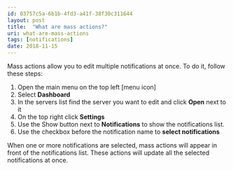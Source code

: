 ```yaml
---
id: 03757c5a-6b1b-4fd3-a41f-38f30c311644
layout: post
title:  "What are mass actions?"
uri: what-are-mass-actions
tags: [notifications]
date: 2018-11-15
---
```


Mass actions allow you to edit multiple <wiki>notifications</wiki> at once. To do it, follow these steps:

<!-- more -->

1.  Open the main menu on the top left \[menu icon\]
2.  Select **Dashboard**
3.  In the servers list find the server you want to edit and click **Open** next to it
4.  On the top right click **Settings**
5.  Use the Show button next to **Notifications** to show the <wiki>notifications</wiki> list.
6.  Use the checkbox before the <wiki>notification</wiki> name to **select <wiki>notifications</wiki>**

When one or more <wiki>notifications</wiki> are selected, mass actions will appear in front of the <wiki>notifications</wiki> list. These actions will update all the selected <wiki>notifications</wiki> at once.